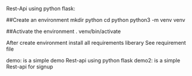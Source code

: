 Rest-Api using python flask:

##Create an environment
mkdir python
cd python
python3 -m venv venv

##Activate the environment
. venv/bin/activate

After create environment install all requirements liberary
See requirement file


demo: is a simple demo Rest-api using python flask
demo2: is a simple Rest-api for signup
